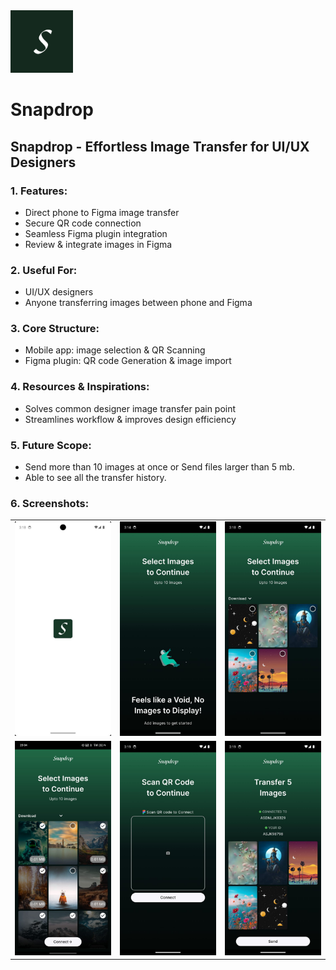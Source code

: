 <a>
<img src="assets/svg_asset/snapdrop_logo.svg" height="100" width="100"> 
<h1> Snapdrop </h1>

## Snapdrop - Effortless Image Transfer for UI/UX Designers

### 1. Features:

* Direct phone to Figma image transfer
* Secure QR code connection
* Seamless Figma plugin integration
* Review & integrate images in Figma

### 2. Useful For:

* UI/UX designers
* Anyone transferring images between phone and Figma

### 3. Core Structure:

* Mobile app: image selection & QR Scanning
* Figma plugin: QR code Generation & image import

### 4. Resources & Inspirations:

* Solves common designer image transfer pain point
* Streamlines workflow & improves design efficiency

### 5. Future Scope:

* Send more than 10 images at once or Send files larger than 5 mb.
* Able to see all the transfer history.

### 6. Screenshots:
<table>
  <tr>
    <td>
      <img src="assets/app_screenshots/splashscreen.jpeg" alt="Splashscreen" width="300">
    </td>
        <td>
      <img src="assets/app_screenshots/void_error.jpeg" alt="HomeScreen" width="300">
    </td>
        <td>
      <img src="assets/app_screenshots/home_screen.jpeg" alt="HomeScreen"  width="300">
    </td>
  </tr>
   <tr>
    <td>
      <img src="assets/app_screenshots/multiple_selection.jpeg" alt="Splashscreen" width="300">
    </td>
    <td>
      <img src="assets/app_screenshots/qr_screen.jpeg" alt="HomeScreen" width="300">
    </td>
      <td>
      <img src="assets/app_screenshots/review_images_2.jpeg" alt="Splashscreen" width="300">
    </td>
  </tr>
     <tr>
  </tr>
</table>

</a>

